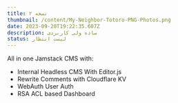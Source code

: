 ```yaml
---
title: نسخه ۲
thumbnail: /content/My-Neighbor-Totoro-PNG-Photos.png
date: 2023-09-20T19:22:35.607Z
description: ساده ولی کاربردی
status: لیست انتظار
---
```


<div class="ltr">

All in one Jamstack CMS with:

- Internal Headless CMS With Editor.js
- Rewrite Comments with Cloudflare KV
- WebAuth User Auth
- RSA ACL based Dashboard

</div>

